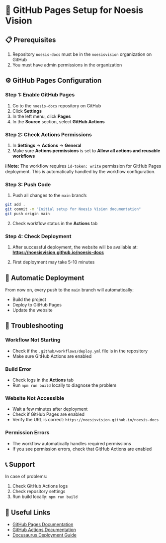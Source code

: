 # 🚀 GitHub Pages Setup for Noesis Vision

## 📋 Prerequisites

1. Repository `noesis-docs` must be in the `noesisvision` organization on GitHub
2. You must have admin permissions in the organization

## ⚙️ GitHub Pages Configuration

### Step 1: Enable GitHub Pages

1. Go to the `noesis-docs` repository on GitHub
2. Click **Settings**
3. In the left menu, click **Pages**
4. In the **Source** section, select **GitHub Actions**

### Step 2: Check Actions Permissions

1. In **Settings** → **Actions** → **General**
2. Make sure **Actions permissions** is set to **Allow all actions and reusable workflows**

**ℹ️ Note:** The workflow requires `id-token: write` permission for GitHub Pages deployment. This is automatically handled by the workflow configuration.

### Step 3: Push Code

1. Push all changes to the `main` branch:
```bash
git add .
git commit -m "Initial setup for Noesis Vision documentation"
git push origin main
```

2. Check workflow status in the **Actions** tab

### Step 4: Check Deployment

1. After successful deployment, the website will be available at:
   **https://noesisvision.github.io/noesis-docs**

2. First deployment may take 5-10 minutes

## 🔄 Automatic Deployment

From now on, every push to the `main` branch will automatically:
- Build the project
- Deploy to GitHub Pages
- Update the website

## 🐛 Troubleshooting

### Workflow Not Starting
- Check if the `.github/workflows/deploy.yml` file is in the repository
- Make sure GitHub Actions are enabled

### Build Error
- Check logs in the **Actions** tab
- Run `npm run build` locally to diagnose the problem

### Website Not Accessible
- Wait a few minutes after deployment
- Check if GitHub Pages are enabled
- Verify the URL is correct: `https://noesisvision.github.io/noesis-docs`

### Permission Errors
- The workflow automatically handles required permissions
- If you see permission errors, check that GitHub Actions are enabled

## 📞 Support

In case of problems:
1. Check GitHub Actions logs
2. Check repository settings
3. Run build locally: `npm run build`

## 🔗 Useful Links

- [GitHub Pages Documentation](https://docs.github.com/en/pages)
- [GitHub Actions Documentation](https://docs.github.com/en/actions)
- [Docusaurus Deployment Guide](https://docusaurus.io/docs/deployment)

